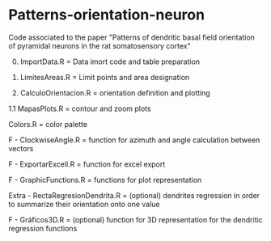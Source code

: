 # Patterns-orientation-neuron
Code associated to the paper "Patterns of dendritic basal field orientation of pyramidal neurons in the rat somatosensory cortex"

0. ImportData.R	= Data imort code and table preparation

00. LimitesAreas.R	= Limit points and area designation

1. CalculoOrientacion.R	= orientation definition and plotting

1.1 MapasPlots.R	= contour and zoom plots

Colors.R	= color palette

F - ClockwiseAngle.R	= function for azimuth and angle calculation between vectors

F - ExportarExcell.R = function for excel export

F - GraphicFunctions.R = functions for plot representation

Extra - RectaRegresionDendrita.R	= (optional) dendrites regression in order to summarize their orientation onto one value

F - Gráficos3D.R	= (optional) function for 3D representation for the dendritic regression functions
